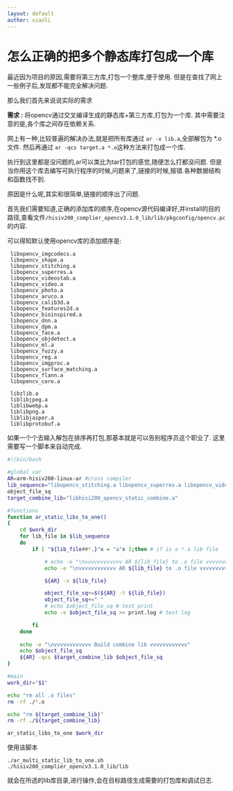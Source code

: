 ```yaml
---
layout: default
author: xiaoli
---
```


# 怎么正确的把多个静态库打包成一个库

最近因为项目的原因,需要将第三方库,打包一个整库,便于使用.
但是在查找了网上一些例子后,发现都不能完全解决问题.

那么我们首先来说说实际的需求

**需求 :**
将opencv通过交叉编译生成的静态库+第三方库,打包为一个库.
其中需要注意的是,各个库之间存在依赖关系.

网上有一种,比较普遍的解决办法,就是把所有库通过 ```ar -x lib.a```,全部解包为 *.o 文件.
然后再通过 ```ar -qcs target.a *.o```这种方法来打包成一个库.

执行到这里都是没问题的,ar可以类比为tar打包的感觉,随便怎么打都没问题.
但是当你用这个库去编写可执行程序的时候,问题来了,链接的时候,报错.各种数据结构和函数找不到.

原因是什么呢,其实和很简单,链接的顺序出了问题.

首先我们需要知道,正确的添加库的顺序,在opencv源代码编译好,并install的目的路径,查看文件```/hisiv200_complier_opencv3.1.0_lib/lib/pkgconfig/opencv.pc```的内容.

可以得知默认使用opencv库的添加顺序是:
```
 libopencv_imgcodecs.a 
 libopencv_shape.a 
 libopencv_stitching.a 
 libopencv_superres.a 
 libopencv_videostab.a 
 libopencv_video.a 
 libopencv_photo.a 
 libopencv_aruco.a 
 libopencv_calib3d.a 
 libopencv_features2d.a 
 libopencv_bioinspired.a
 libopencv_dnn.a 
 libopencv_dpm.a 
 libopencv_face.a 
 libopencv_objdetect.a
 libopencv_ml.a 
 libopencv_fuzzy.a 
 libopencv_reg.a 
 libopencv_imgproc.a 
 libopencv_surface_matching.a 
 libopencv_flann.a 
 libopencv_core.a

 libzlib.a 
 liblibjpeg.a 
 liblibwebp.a 
 liblibpng.a 
 liblibjasper.a 
 liblibprotobuf.a 
```

如果一个个去输入解包在排序再打包,那基本就是可以告别程序员这个职业了.
这里需要写一个脚本来自动完成.

```bash
#!/bin/bash

#global var
AR=arm-hisiv200-linux-ar #cross compiler 
lib_sequence="libopencv_stitching.a libopencv_superres.a libopencv_videostab.a libopencv_photo.a libopencv_aruco.a libopencv_bgsegm.a libopencv_bioinspired.a libopencv_dnn.a libopencv_dpm.a libopencv_fuzzy.a libopencv_line_descriptor.a libopencv_optflow.a libopencv_plot.a libopencv_reg.a libopencv_saliency.a libopencv_stereo.a libopencv_structured_light.a libopencv_rgbd.a libopencv_surface_matching.a libopencv_tracking.a libopencv_datasets.a libopencv_text.a libopencv_face.a libopencv_xfeatures2d.a libopencv_shape.a libopencv_video.a libopencv_ximgproc.a libopencv_calib3d.a libopencv_features2d.a libopencv_flann.a libopencv_xobjdetect.a libopencv_objdetect.a libopencv_highgui.a libopencv_videoio.a libopencv_imgcodecs.a libopencv_ml.a libopencv_imgproc.a libopencv_core.a"
object_file_sq
target_combine_lib="libhisi200_opencv_static_combine.a"

#functions
function ar_static_libs_to_one()
{
    cd $work_dir
    for lib_file in $lib_sequence
    do  
        if [ "${lib_file##*.}"x = "a"x ];then # if is a *.a lib file

            # echo -e "\nvvvvvvvvvvvv AR ${lib_file} to .o file vvvvvvvvvvvv" # test print
            echo -e "\nvvvvvvvvvvvv AR ${lib_file} to .o file vvvvvvvvvvvv" >> print.log # test log

            ${AR} -x ${lib_file}

            object_file_sq+=$(${AR} -t ${lib_file})
            object_file_sq+=" "
            # echo $object_file_sq # test print
            echo -e $object_file_sq >> print.log # test log

        fi
    done
	
	echo -e "\nvvvvvvvvvvvv Build combine lib vvvvvvvvvvvv"
    echo $object_file_sq
	${AR} -qcs $target_combine_lib $object_file_sq
}

#main
work_dir="$1"

echo "rm all .o files"
rm -rf ./*.o

echo "rm ${target_combine_lib}"
rm -rf ./${target_combine_lib}

ar_static_libs_to_one $work_dir

```

使用该脚本
```shell
./ar_multi_static_lib_to_one.sh ./hisiv200_complier_opencv3.1.0_lib/lib
```
就会在所选的lib库目录,进行操作,会在目标路径生成需要的打包库和调试日志.